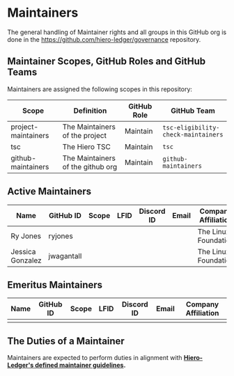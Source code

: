 # Maintainers

The general handling of Maintainer rights and all groups in this GitHub org is done in the https://github.com/hiero-ledger/governance repository.

## Maintainer Scopes, GitHub Roles and GitHub Teams

Maintainers are assigned the following scopes in this repository:

|        Scope        |            Definition             | GitHub Role |             GitHub Team              |
|---------------------|-----------------------------------|-------------|--------------------------------------|
| project-maintainers | The Maintainers of the project    | Maintain    | `tsc-eligibility-check-maintainers`  |
| tsc                 | The Hiero TSC                     | Maintain    | `tsc`                                |
| github-maintainers  | The Maintainers of the github org | Maintain    | `github-maintainers`                 |

## Active Maintainers

<!-- Please keep this sorted alphabetically by github -->

| Name             | GitHub ID  | Scope | LFID | Discord ID | Email | Company Affiliation  |
|----------------- | ---------- | ----- | ---- | ---------- | ----- | -------------------- |
| Ry Jones         | ryjones    |       |      |            |       | The Linux Foundation |
| Jessica Gonzalez | jwagantall |       |      |            |       | The Linux Foundation |

## Emeritus Maintainers

| Name | GitHub ID | Scope | LFID | Discord ID | Email | Company Affiliation |
|----- | --------- | ----- | ---- | ---------- | ----- | ------------------- |
|      |           |       |      |            |       |                     |

## The Duties of a Maintainer

Maintainers are expected to perform duties in alignment with **[Hiero-Ledger's defined maintainer guidelines](https://github.com/hiero-ledger/governance/blob/main/roles-and-groups.md#maintainers).**

